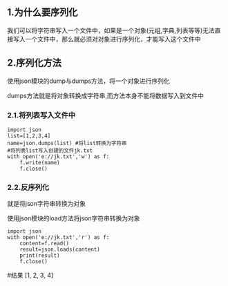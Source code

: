 ## 1.为什么要序列化

我们可以将字符串写入一个文件中，如果是一个对象(元组,字典,列表等等)无法直接写入一个文件中，那么就必须对对象进行序列化，才能写入这个文件中

## 2.序列化方法

使用json模块的dump与dumps方法，将一个对象进行序列化

dumps方法就是将对象转换成字符串,而方法本身不能将数据写入到文件中

### 2.1.将列表写入文件中

```
import json
list=[1,2,3,4]
name=json.dumps(list) #将list转换为字符串
#将列表list写入创建的文件jk.txt
with open('e://jk.txt','w') as f:
    f.write(name)
    f.close()  
```

### 2.2.反序列化

就是将json字符串转换为对象

使用json模块的load方法将json字符串转换为对象

```
import json
with open('e://jk.txt','r') as f:
    content=f.read()
    result=json.loads(content)
    print(result)
    f.close()
```

#结果
 [1, 2, 3, 4]